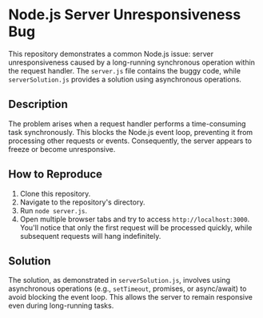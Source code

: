# Node.js Server Unresponsiveness Bug

This repository demonstrates a common Node.js issue: server unresponsiveness caused by a long-running synchronous operation within the request handler.  The `server.js` file contains the buggy code, while `serverSolution.js` provides a solution using asynchronous operations.

## Description

The problem arises when a request handler performs a time-consuming task synchronously. This blocks the Node.js event loop, preventing it from processing other requests or events.  Consequently, the server appears to freeze or become unresponsive.

## How to Reproduce

1. Clone this repository.
2. Navigate to the repository's directory.
3. Run `node server.js`.
4. Open multiple browser tabs and try to access `http://localhost:3000`.  You'll notice that only the first request will be processed quickly, while subsequent requests will hang indefinitely.

## Solution

The solution, as demonstrated in `serverSolution.js`, involves using asynchronous operations (e.g., `setTimeout`, promises, or async/await) to avoid blocking the event loop.  This allows the server to remain responsive even during long-running tasks.